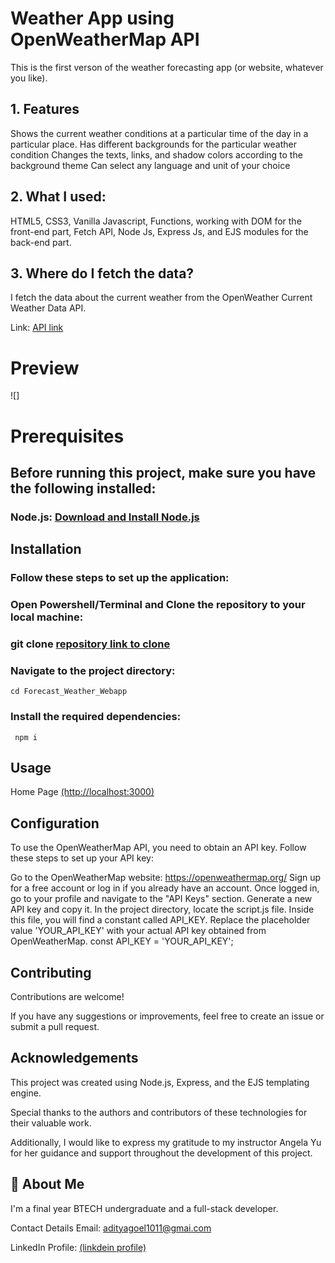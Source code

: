 # Weather App using OpenWeatherMap API
This is the first verson of the weather forecasting app (or website, whatever you like). 

## 1. Features

Shows the current weather conditions at a particular time of the day in a particular place.
Has different backgrounds for the particular weather condition
Changes the texts, links, and shadow colors according to the background theme
Can select any language and unit of your choice

## 2. What I used:

HTML5, CSS3, Vanilla Javascript, Functions, working with DOM for the front-end part,
Fetch API, Node Js, Express Js, and EJS modules for the back-end part.

## 3. Where do I fetch the data?

I fetch the data about the current weather from the OpenWeather Current Weather Data API.

Link: [API link](https://openweathermap.org/api)

# Preview
![]


# Prerequisites
## Before running this project, make sure you have the following installed:

### Node.js: [Download and Install Node.js](https://nodejs.org/en/download)


## Installation

### Follow these steps to set up the application:

### Open Powershell/Terminal and Clone the repository to your local machine:

### git clone [repository link to clone ](https://github.com/goel-adii/Forecast_Weather_Webapp)

### Navigate to the project directory:
`cd Forecast_Weather_Webapp`

### Install the required dependencies:
` npm i`

 

## Usage
Home Page [(http://localhost:3000)](http://localhost:3000)

## Configuration
To use the OpenWeatherMap API, you need to obtain an API key. Follow these steps to set up your API key:

Go to the OpenWeatherMap website: https://openweathermap.org/
Sign up for a free account or log in if you already have an account.
Once logged in, go to your profile and navigate to the "API Keys" section.
Generate a new API key and copy it.
In the project directory, locate the script.js file. Inside this file, you will find a constant called API_KEY. Replace the placeholder value 'YOUR_API_KEY' with your actual API key obtained from OpenWeatherMap.
const API_KEY = 'YOUR_API_KEY';

## Contributing
Contributions are welcome!

If you have any suggestions or improvements, feel free to create an issue or submit a pull request.

## Acknowledgements
This project was created using Node.js, Express, and the EJS templating engine.

Special thanks to the authors and contributors of these technologies for their valuable work.

Additionally, I would like to express my gratitude to my instructor Angela Yu for her guidance and support throughout the development of this project.

## 🚀 About Me

I'm a final year BTECH undergraduate and a full-stack developer.

Contact Details
Email: adityagoel1011@gmai.com

LinkedIn Profile: [(linkdein profile)](https://www.linkedin.com/in/aditya-goel-267629205)

